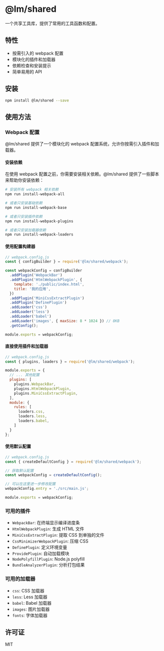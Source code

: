 # @lm/shared

一个共享工具库，提供了常用的工具函数和配置。

## 特性

- 按需引入的 webpack 配置
- 模块化的插件和加载器
- 依赖检查和安装提示
- 简单易用的 API

## 安装

```bash
npm install @lm/shared --save
```

## 使用方法

### Webpack 配置

@lm/shared 提供了一个模块化的 webpack 配置系统，允许你按需引入插件和加载器。

#### 安装依赖

在使用 webpack 配置之前，你需要安装相关依赖。@lm/shared 提供了一些脚本来帮助你安装依赖：

```bash
# 安装所有 webpack 相关依赖
npm run install-webpack-all

# 或者只安装基础依赖
npm run install-webpack-base

# 或者只安装插件依赖
npm run install-webpack-plugins

# 或者只安装加载器依赖
npm run install-webpack-loaders
```

#### 使用配置构建器

```javascript
// webpack.config.js
const { configBuilder } = require('@lm/shared/webpack');

const webpackConfig = configBuilder
  .addPlugin('WebpackBar')
  .addPlugin('HtmlWebpackPlugin', {
    template: './public/index.html',
    title: '我的应用',
  })
  .addPlugin('MiniCssExtractPlugin')
  .addPlugin('DefinePlugin')
  .addLoader('css')
  .addLoader('less')
  .addLoader('babel')
  .addLoader('images', { maxSize: 8 * 1024 }) // 8KB
  .getConfig();

module.exports = webpackConfig;
```

#### 直接使用插件和加载器

```javascript
// webpack.config.js
const { plugins, loaders } = require('@lm/shared/webpack');

module.exports = {
  // ... 其他配置
  plugins: [
    plugins.WebpackBar,
    plugins.HtmlWebpackPlugin,
    plugins.MiniCssExtractPlugin,
  ],
  module: {
    rules: [
      loaders.css,
      loaders.less,
      loaders.babel,
    ]
  }
};
```

#### 使用默认配置

```javascript
// webpack.config.js
const { createDefaultConfig } = require('@lm/shared/webpack');

// 获取默认配置
const webpackConfig = createDefaultConfig();

// 可以在这里进一步修改配置
webpackConfig.entry = './src/main.js';

module.exports = webpackConfig;
```

### 可用的插件

- `WebpackBar`: 在终端显示编译进度条
- `HtmlWebpackPlugin`: 生成 HTML 文件
- `MiniCssExtractPlugin`: 提取 CSS 到单独的文件
- `CssMinimizerWebpackPlugin`: 压缩 CSS
- `DefinePlugin`: 定义环境变量
- `ProvidePlugin`: 自动加载模块
- `NodePolyfillPlugin`: Node.js polyfill
- `BundleAnalyzerPlugin`: 分析打包结果

### 可用的加载器

- `css`: CSS 加载器
- `less`: Less 加载器
- `babel`: Babel 加载器
- `images`: 图片加载器
- `fonts`: 字体加载器

## 许可证

MIT